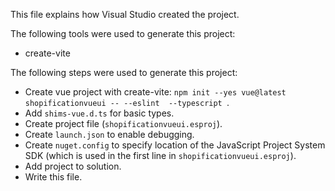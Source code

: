 This file explains how Visual Studio created the project.

The following tools were used to generate this project:
- create-vite

The following steps were used to generate this project:
- Create vue project with create-vite: `npm init --yes vue@latest shopificationvueui -- --eslint  --typescript `.
- Add `shims-vue.d.ts` for basic types.
- Create project file (`shopificationvueui.esproj`).
- Create `launch.json` to enable debugging.
- Create `nuget.config` to specify location of the JavaScript Project System SDK (which is used in the first line in `shopificationvueui.esproj`).
- Add project to solution.
- Write this file.
